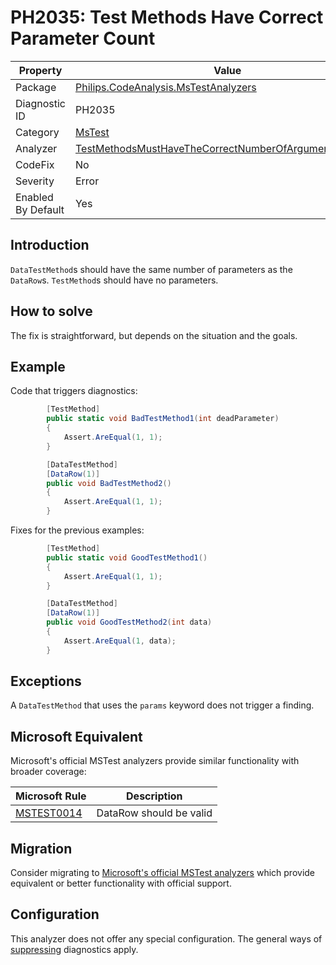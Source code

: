 # PH2035: Test Methods Have Correct Parameter Count

| Property | Value  |
|--|--|
| Package | [Philips.CodeAnalysis.MsTestAnalyzers](https://www.nuget.org/packages/Philips.CodeAnalysis.MsTestAnalyzers) |
| Diagnostic ID | PH2035 |
| Category  | [MsTest](../MsTest.md) |
| Analyzer | [TestMethodsMustHaveTheCorrectNumberOfArgumentsAnalyzer](https://github.com/philips-software/roslyn-analyzers/blob/main/Philips.CodeAnalysis.MsTestAnalyzers/TestMethodsMustHaveTheCorrectNumberOfArgumentsAnalyzer.cs)
| CodeFix  | No |
| Severity | Error |
| Enabled By Default | Yes |

## Introduction

`DataTestMethod`s should have the same number of parameters as the `DataRow`s. 
`TestMethod`s should have no parameters.

## How to solve

The fix is straightforward, but depends on the situation and the goals.

## Example

Code that triggers diagnostics:
``` cs
        [TestMethod]
        public static void BadTestMethod1(int deadParameter)
        {
            Assert.AreEqual(1, 1);
        }

        [DataTestMethod]
        [DataRow(1)]
        public void BadTestMethod2()
        {
            Assert.AreEqual(1, 1);
        }
```

Fixes for the previous examples:
``` cs
        [TestMethod]
        public static void GoodTestMethod1()
        {
            Assert.AreEqual(1, 1);
        }

        [DataTestMethod]
        [DataRow(1)]
        public void GoodTestMethod2(int data)
        {
            Assert.AreEqual(1, data);
        }
```
## Exceptions

A `DataTestMethod` that uses the `params` keyword does not trigger a finding.

## Microsoft Equivalent

Microsoft's official MSTest analyzers provide similar functionality with broader coverage:

| Microsoft Rule | Description |
|---|---|
| [MSTEST0014](https://learn.microsoft.com/dotnet/core/testing/mstest-analyzers/mstest0014) | DataRow should be valid |

## Migration

Consider migrating to [Microsoft's official MSTest analyzers](../MsTest.md#migration-guide) which provide equivalent or better functionality with official support.

## Configuration

This analyzer does not offer any special configuration. The general ways of [suppressing](https://learn.microsoft.com/en-us/dotnet/fundamentals/code-analysis/suppress-warnings) diagnostics apply.
